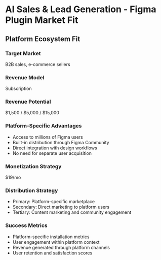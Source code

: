 # AI Sales & Lead Generation - Figma Plugin Market Fit

## Platform Ecosystem Fit

### Target Market
B2B sales, e-commerce sellers

### Revenue Model
Subscription

### Revenue Potential
$1,500 / $5,000 / $15,000

### Platform-Specific Advantages
- Access to millions of Figma users
- Built-in distribution through Figma Community
- Direct integration with design workflows
- No need for separate user acquisition

### Monetization Strategy
$19/mo

### Distribution Strategy
- Primary: Platform-specific marketplace
- Secondary: Direct marketing to platform users
- Tertiary: Content marketing and community engagement

### Success Metrics
- Platform-specific installation metrics
- User engagement within platform context
- Revenue generated through platform channels
- User retention and satisfaction scores
